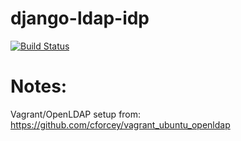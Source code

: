 django-ldap-idp
===============

[![Build Status](https://travis-ci.org/TracyWebTech/django-ldap-idp.png?branch=master)](https://travis-ci.org/TracyWebTech/django-ldap-idp)

Notes:
======

Vagrant/OpenLDAP setup from: https://github.com/cforcey/vagrant_ubuntu_openldap
